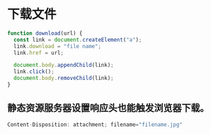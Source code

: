 # 下载文件

```js
function download(url) {
  const link = document.createElement("a");
  link.download = "file name";
  link.href = url;

  document.body.appendChild(link);
  link.click();
  document.body.removeChild(link);
}
```

## 静态资源服务器设置响应头也能触发浏览器下载。

```js
Content-Disposition: attachment; filename="filename.jpg"
```
